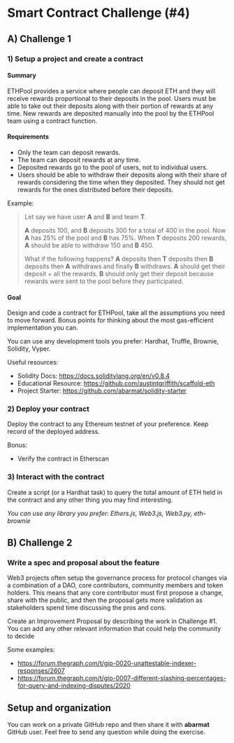 # Smart Contract Challenge (#4)

## A) Challenge 1

### 1) Setup a project and create a contract

#### Summary

ETHPool provides a service where people can deposit ETH and they will receive rewards proportional to their deposits in the pool. Users must be able to take out their deposits along with their portion of rewards at any time. New rewards are deposited manually into the pool by the ETHPool team using a contract function.

#### Requirements

- Only the team can deposit rewards.
- The team can deposit rewards at any time.
- Deposited rewards go to the pool of users, not to individual users.
- Users should be able to withdraw their deposits along with their share of rewards considering the time when they deposited. They should not get rewards for the ones distributed before their deposits.

Example:

> Let say we have user **A** and **B** and team **T**.
>
> **A** deposits 100, and **B** deposits 300 for a total of 400 in the pool. Now **A** has 25% of the pool and **B** has 75%. When **T** deposits 200 rewards, **A** should be able to withdraw 150 and **B** 450.
>
> What if the following happens? **A** deposits then **T** deposits then **B** deposits then **A** withdraws and finally **B** withdraws.
> **A** should get their deposit + all the rewards.
> **B** should only get their deposit because rewards were sent to the pool before they participated.

#### Goal

Design and code a contract for ETHPool, take all the assumptions you need to move forward. Bonus points for thinking about the most gas-efficient implementation you can.

You can use any development tools you prefer: Hardhat, Truffle, Brownie, Solidity, Vyper.

Useful resources:

- Solidity Docs: https://docs.soliditylang.org/en/v0.8.4
- Educational Resource: https://github.com/austintgriffith/scaffold-eth
- Project Starter: https://github.com/abarmat/solidity-starter

### 2) Deploy your contract

Deploy the contract to any Ethereum testnet of your preference. Keep record of the deployed address.

Bonus:

- Verify the contract in Etherscan

### 3) Interact with the contract

Create a script (or a Hardhat task) to query the total amount of ETH held in the contract and any other thing you may find interesting.

_You can use any library you prefer: Ethers.js, Web3.js, Web3.py, eth-brownie_

## B) Challenge 2

### Write a spec and proposal about the feature

Web3 projects often setup the governance process for protocol changes via a combination of a DAO, core contributors, community members and token holders. This means that any core contributor must first propose a change, share with the public, and then the proposal gets more validation as stakeholders spend time discussing the pros and cons.

Create an Improvement Proposal by describing the work in Challenge #1. You can add any other relevant information that could help the community to decide

Some examples:

- https://forum.thegraph.com/t/gip-0020-unattestable-indexer-responses/2607
- https://forum.thegraph.com/t/gip-0007-different-slashing-percentages-for-query-and-indexing-disputes/2020

## Setup and organization

You can work on a private GitHub repo and then share it with **abarmat** GitHub user.
Feel free to send any question while doing the exercise.
